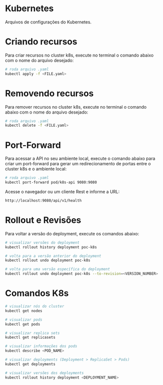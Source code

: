 # Kubernetes

Arquivos de configurações do Kubernetes.

# Criando recursos

Para criar recursos no cluster k8s, execute no terminal o comando abaixo com o nome do arquivo desejado:

```sh
# roda arquivo .yaml
kubectl apply -f <FILE.yaml>
```

# Removendo recursos

Para remover recursos no cluster k8s, execute no terminal o comando abaixo com o nome do arquivo desejado:

```sh
# roda arquivo .yaml
kubectl delete -f <FILE.yaml>
```

# Port-Forward
 
Para acessar a API no seu ambiente local, execute o comando abaixo para criar um port-forward para gerar um 
redirecionamento de portas entre o cluster k8s e o ambiente local:

```sh
# roda arquivo .yaml
kubectl port-forward pod/k8s-api 9080:9080
```

Acesse o navegador ou um cliente Rest e informe a URL:

```sh
http://localhost:9080/api/v1/health
```

# Rollout e Revisões

Para voltar a versão do deployment, execute os comandos abaixo:

```sh
# visualizar versões do deployment
kubectl rollout history deployment poc-k8s

# volta para a versão anterior do deployment
kubectl rollout undo deployment poc-k8s

# volta para uma versão específica do deployment
kubectl rollout undo deployment poc-k8s --to-revision=<VERSION_NUMBER>
```

# Comandos K8s

```sh
# visualizar nós do cluster
kubectl get nodes

# visualizar pods
kubectl get pods

# visualizar replica sets
kubectl get replicasets

# visualizar informações dos pods
kubectl describe <POD_NAME>

# visualizar deployments (Deployment > ReplicaSet > Pods)
kubectl get deployments

# visualizar versões dos deployments
kubectl rollout history deployment <DEPLOYMENT_NAME>
```